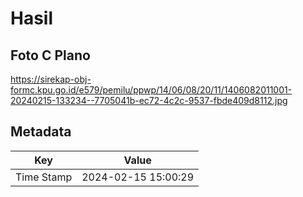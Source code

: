 # Hasil

## Foto C Plano

https://sirekap-obj-formc.kpu.go.id/e579/pemilu/ppwp/14/06/08/20/11/1406082011001-20240215-133234--7705041b-ec72-4c2c-9537-fbde409d8112.jpg


## Metadata

| Key        | Value               |
| ---------- | ------------------- |
| Time Stamp | 2024-02-15 15:00:29 |



